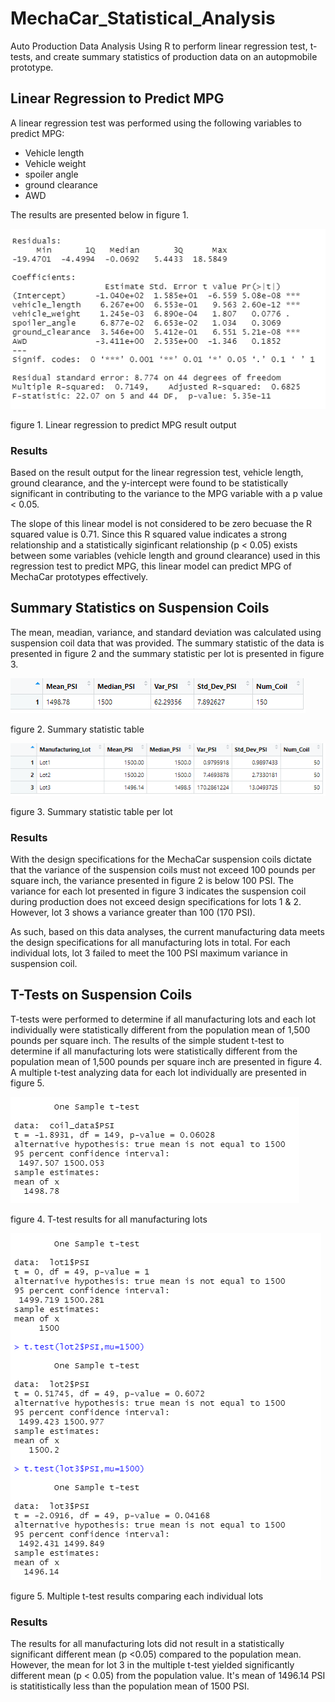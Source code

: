 # MechaCar_Statistical_Analysis
Auto Production Data Analysis Using R to perform linear regression test, t-tests, and create summary statistics of production data on an autopmobile prototype.

## Linear Regression to Predict MPG
A linear regression test was performed using the following variables to predict MPG:
* Vehicle length
* Vehicle weight
* spoiler angle
* ground clearance
* AWD

The results are presented below in figure 1.

![figure 1. Linear Regression to Predict MPG](https://github.com/jwhberrios/MechaCar_Statistical_Analysis/blob/main/Resources/MLR_output.png)

figure 1. Linear regression to predict MPG result output

### Results
Based on the result output for the linear regression test, vehicle length, ground clearance, and the y-intercept were found to be statistically significant in contributing to the variance to the MPG variable with a p value < 0.05.

The slope of this linear model is not considered to be zero becuase the R squared value is 0.71. Since this R squared value indicates a strong relationship and a statistically siginficant relationship (p < 0.05) exists between some variables (vehicle length and ground clearance) used in this regression test to predict MPG, this linear model can predict MPG of MechaCar prototypes effectively.


## Summary Statistics on Suspension Coils
The mean, meadian, variance, and standard deviation was calculated using suspension coil data that was provided. The summary statistic of the data is presented in figure 2 and the summary statistic per lot is presented in figure 3.

![figure 2. Summary statistic table](https://github.com/jwhberrios/MechaCar_Statistical_Analysis/blob/main/Resources/Coil_summary_table.png)

figure 2. Summary statistic table 



![figure 3. Summary statistic table per lot](https://github.com/jwhberrios/MechaCar_Statistical_Analysis/blob/main/Resources/Summary_lot_table.png)

figure 3. Summary statistic table per lot

### Results
With the design specifications for the MechaCar suspension coils dictate that the variance of the suspension coils must not exceed 100 pounds per square inch, the variance presented in figure 2 is below 100 PSI. The variance for each lot presented in figure 3 indicates the suspension coil during production does not exceed design specifications for lots 1 & 2. However, lot 3 shows a variance greater than 100 (170 PSI).

As such, based on this data analyses, the current manufacturing data meets the design specifications for all manufacturing lots in total. For each individual lots, lot 3 failed to meet the 100 PSI maximum variance in suspension coil.


## T-Tests on Suspension Coils
T-tests were performed to determine if all manufacturing lots and each lot individually were statistically different from the population mean of 1,500 pounds per square inch.
The results of the simple student t-test to determine if all manufacturing lots were statistically different from the population mean of 1,500 pounds per square inch are presented in figure 4. A multiple t-test analyzing data for each lot individually are presented in figure 5.

![figure 4. One sample t-test results for all manufacturing lots](https://github.com/jwhberrios/MechaCar_Statistical_Analysis/blob/main/Resources/One%20sample%20t-test.png)

figure 4. T-test results for all manufacturing lots



![figure 5. Multiple t-test results comparing each individual lots](https://github.com/jwhberrios/MechaCar_Statistical_Analysis/blob/main/Resources/Mulitple_t_test.png)

figure 5. Multiple t-test results comparing each individual lots

### Results

The results for all manufacturing lots did not result in a statistically significant different mean (p <0.05) compared to the population mean. However, the mean for lot 3 in the multiple t-test yielded significantly different mean (p < 0.05) from the population value. It's mean of 1496.14 PSI is statitistically less than the population mean of 1500 PSI.
